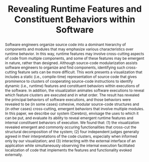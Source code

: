 ---
title: ["Revealing Runtime Features and Constituent Behaviors within Software"]
categories: ['publication']
authors: ["Palepu, Vijay Krishna", "Jones, James"]
conference: ["2015 3rd IEEE Working Conference on Software Visualization (VISSOFT)"]
pages: ["pp.1-10"]
dates: ["27-28 September 2015"]
links: [["paper", "publications/vissoft15_palepu_jones.pdf"], ["website", "https://spideruci.github.io/cerebro"]]
permalink: /index.html
nick: ["Cerebro"]
image: ["cerebro.png"]
abstract: ["Software engineers organize source code into a dominant hierarchy of components and modules that may emphasize various characteristics over runtime behavior. In this way, runtime features may involve cross-cutting aspects of code from multiple components, and some of these features may be emergent in nature, rather than designed. Although source-code modularization assists software engineers to organize and find components, identifying such cross-cutting feature sets can be more difficult. This work presents a visualization that includes a static (i.e., compile-time) representation of source code that gives prominence to clusters of cooperating source-code instructions to identify dynamic (i.e., runtime) features and constituent behaviors within executions of the software. In addition, the visualization animates software executions to reveal which feature clusters are executed and in what order. The result has revealed the principal behaviors of software executions, and those behaviors were revealed to be (in some cases) cohesive, modular source-code structures and (in other cases) cross-cutting, emergent behaviors that involve multiple modules. In this paper, we describe our system (Cerebro), envisage the uses to which it can be put, and evaluate its ability to reveal emergent runtime features and internal constituent behaviors of execution. We found that: (1) the visualization revealed emergent and commonly occuring functionalities that cross-cut the structural decomposition of the system; (2) four independent judges generally agreed in their interpretations of the code clusters, especially when informed only by our visualization; and (3) interacting with the external interface of an application while simultaneously observing the internal execution facilitated localization of code that implements the features and functionality evoked externally."]
---